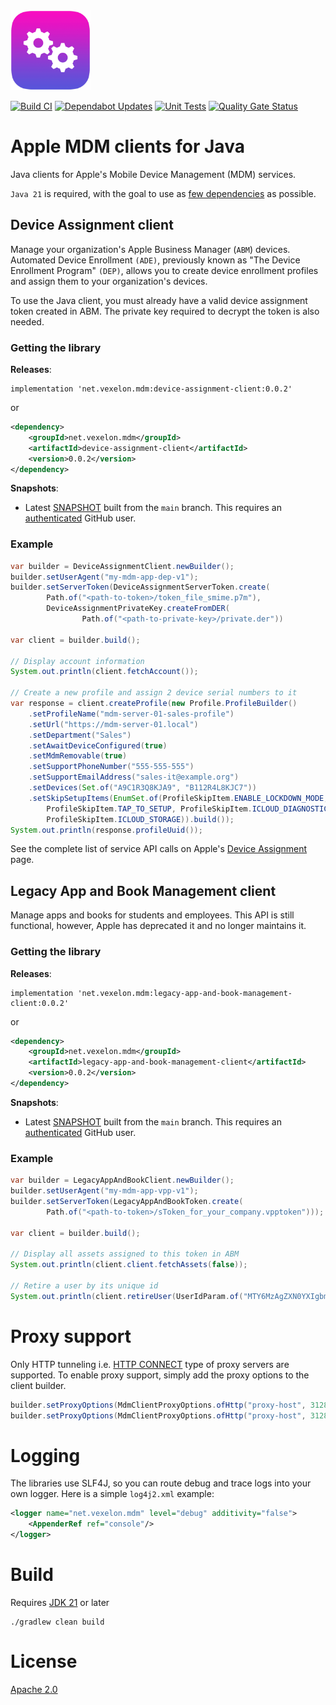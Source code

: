 <img alt="Apple icon" src="apple-cogs.png" width="128" />

[![Build CI](https://github.com/petarov/apple-mdm-clients/actions/workflows/build.yml/badge.svg?branch=main)](https://github.com/petarov/apple-mdm-clients/actions/workflows/build.yml)
[![Dependabot Updates](https://github.com/petarov/apple-mdm-clients/actions/workflows/dependabot/dependabot-updates/badge.svg?branch=main)](https://github.com/petarov/apple-mdm-clients/actions/workflows/dependabot/dependabot-updates)
[![Unit Tests](https://camo.githubusercontent.com/12c55bccdcc683a709bf6db4c18d0cc3b421f1302e7b2168638ae2e07c4cd7c8/68747470733a2f2f696d672e736869656c64732e696f2f62616467652f756e697425323074657374732d33372532307061737365642d73756363657373)](https://github.com/petarov/apple-mdm-clients/actions)
[![Quality Gate Status](https://sonarcloud.io/api/project_badges/measure?project=petarov_apple-mdm-clients&metric=alert_status)](https://sonarcloud.io/summary/new_code?id=petarov_apple-mdm-clients)

# Apple MDM clients for Java

Java clients for Apple's Mobile Device Management (MDM) services.

`Java 21` is required, with the goal to use as [few dependencies](gradle/libs.versions.toml) as possible.

## Device Assignment client

Manage your organization's Apple Business Manager (`ABM`) devices. Automated Device Enrollment `(ADE)`, previously known 
as "The Device Enrollment Program" `(DEP)`, allows you to create device enrollment profiles and assign them to your 
organization's devices.

To use the Java client, you must already have a valid device assignment token created in ABM. The private key required 
to decrypt the token is also needed.

### Getting the library

**Releases**:

    implementation 'net.vexelon.mdm:device-assignment-client:0.0.2'

or

```xml
<dependency>
    <groupId>net.vexelon.mdm</groupId>
    <artifactId>device-assignment-client</artifactId>
    <version>0.0.2</version>
</dependency>
```

**Snapshots**: 

 - Latest [SNAPSHOT](https://github.com/petarov/apple-mdm-clients/packages/2517819) built from the `main` branch. This requires an [authenticated](https://docs.github.com/en/packages/working-with-a-github-packages-registry/working-with-the-apache-maven-registry) GitHub user.

### Example 

```java
var builder = DeviceAssignmentClient.newBuilder();
builder.setUserAgent("my-mdm-app-dep-v1");
builder.setServerToken(DeviceAssignmentServerToken.create(
		Path.of("<path-to-token>/token_file_smime.p7m"), 
		DeviceAssignmentPrivateKey.createFromDER(
				Path.of("<path-to-private-key>/private.der"))

var client = builder.build();
		
// Display account information
System.out.println(client.fetchAccount());

// Create a new profile and assign 2 device serial numbers to it
var response = client.createProfile(new Profile.ProfileBuilder()
    .setProfileName("mdm-server-01-sales-profile")
    .setUrl("https://mdm-server-01.local")
    .setDepartment("Sales")
    .setAwaitDeviceConfigured(true)
    .setMdmRemovable(true)
    .setSupportPhoneNumber("555-555-555")
    .setSupportEmailAddress("sales-it@example.org")
    .setDevices(Set.of("A9C1R3Q8KJA9", "B112R4L8KJC7"))
    .setSkipSetupItems(EnumSet.of(ProfileSkipItem.ENABLE_LOCKDOWN_MODE, 
        ProfileSkipItem.TAP_TO_SETUP, ProfileSkipItem.ICLOUD_DIAGNOSTICS, 
        ProfileSkipItem.ICLOUD_STORAGE)).build());
System.out.println(response.profileUuid());
```

See the complete list of service API calls on Apple's [Device Assignment](https://developer.apple.com/documentation/devicemanagement/device-assignment) page.

## Legacy App and Book Management client

Manage apps and books for students and employees. This API is still functional, however, Apple has deprecated it and 
no longer maintains it.

### Getting the library

**Releases**:

    implementation 'net.vexelon.mdm:legacy-app-and-book-management-client:0.0.2'

or

```xml
<dependency>
    <groupId>net.vexelon.mdm</groupId>
    <artifactId>legacy-app-and-book-management-client</artifactId>
    <version>0.0.2</version>
</dependency>
```

**Snapshots**: 

 - Latest [SNAPSHOT](https://github.com/petarov/apple-mdm-clients/packages/2517820) built from the `main` branch. This requires an [authenticated](https://docs.github.com/en/packages/working-with-a-github-packages-registry/working-with-the-apache-maven-registry) GitHub user.

### Example 

```java
var builder = LegacyAppAndBookClient.newBuilder();
builder.setUserAgent("my-mdm-app-vpp-v1");
builder.setServerToken(LegacyAppAndBookToken.create(
        Path.of("<path-to-token>/sToken_for_your_company.vpptoken")));

var client = builder.build();
		
// Display all assets assigned to this token in ABM
System.out.println(client.client.fetchAssets(false));

// Retire a user by its unique id
System.out.println(client.retireUser(UserIdParam.of("MTY6MzAgZXN0YXIgbm8gbG9jYWwgZGV0ZXJtaW5hZG8=")));
```

# Proxy support

Only HTTP tunneling i.e. [HTTP CONNECT](https://developer.mozilla.org/en-US/docs/Web/HTTP/Reference/Methods/CONNECT) type of proxy servers are supported.
To enable proxy support, simply add the proxy options to the client builder.

```java
builder.setProxyOptions(MdmClientProxyOptions.ofHttp("proxy-host", 3128));
builder.setProxyOptions(MdmClientProxyOptions.ofHttp("proxy-host", 3128, "user", "pass"));
```

# Logging

The libraries use SLF4J, so you can route debug and trace logs into your own logger. Here is a simple `log4j2.xml` example:

```xml
<logger name="net.vexelon.mdm" level="debug" additivity="false">
    <AppenderRef ref="console"/>
</logger>
```  

# Build

Requires [JDK 21](https://adoptium.net/temurin/releases/) or later

    ./gradlew clean build

# License

[Apache 2.0](LICENSE)

